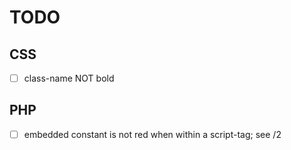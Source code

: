 # TODO

## CSS

- [ ] class-name NOT bold

## PHP

- [ ] embedded constant is not red when within a script-tag; see /2
